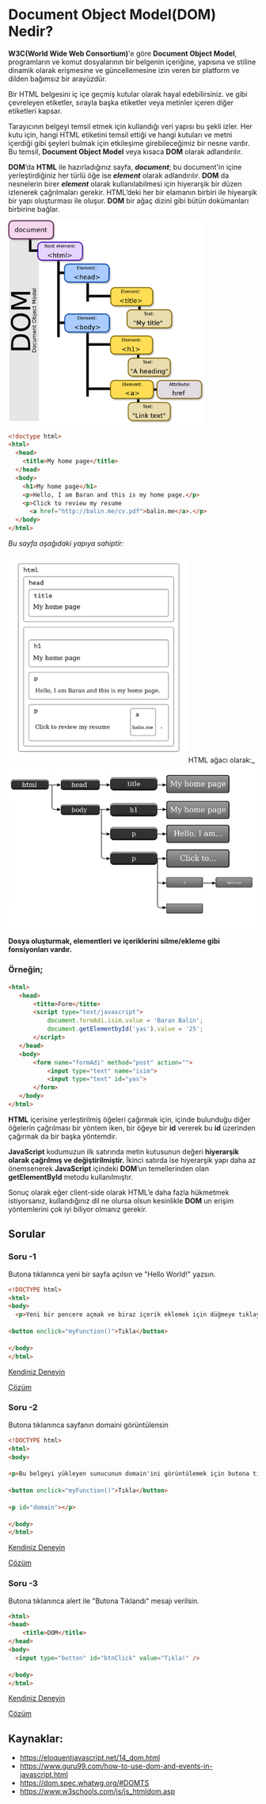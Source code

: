 # Document Object Model(DOM) Nedir?



**W3C(World Wide Web Consortium)**'e göre **Document Object Model**, programların ve komut dosyalarının bir belgenin içeriğine, yapısına ve stiline dinamik olarak erişmesine ve güncellemesine izin veren bir platform ve dilden bağımsız bir arayüzdür.

Bir HTML belgesini iç içe geçmiş kutular olarak hayal edebilirsiniz. <body> ve </body> gibi çevreleyen etiketler, sırayla başka etiketler veya metinler içeren diğer etiketleri kapsar. 

Tarayıcının belgeyi temsil etmek için kullandığı veri yapısı bu şekli izler. Her kutu için, hangi HTML etiketini temsil ettiği ve hangi kutuları ve metni içerdiği gibi şeyleri bulmak için etkileşime girebileceğimiz bir nesne vardır. Bu temsil, **Document Object Model** veya kısaca **DOM** olarak adlandırılır.

**DOM**’da **HTML** ile hazırladığınız sayfa, **_document_**; bu document'in içine yerleştirdiğiniz her türlü öğe ise **_element_** olarak adlandırılır. **DOM** da nesnelerin birer **_element_** olarak kullanılabilmesi için hiyerarşik bir düzen izlenerek çağrılmaları gerekir. HTML’deki her bir elamanın birbiri ile hiyearşik bir yapı oluşturması ile oluşur. **DOM** bir ağaç dizini gibi bütün dokümanları birbirine bağlar.

<img src="./figures/dom-tree.png" alt="DOM Tree" style="zoom:40%;" />

```html
<!doctype html>
<html>
  <head>
    <title>My home page</title>
  </head>
  <body>
    <h1>My home page</h1>
    <p>Hello, I am Baran and this is my home page.</p>
    <p>Click to review my resume
      <a href="http://balin.me/cv.pdf">balin.me</a>.</p>
  </body>
</html>

```

_Bu sayfa aşağıdaki yapıya sahiptir:_

<img src="./figures/html-boxes.jpg" alt="HTML boxes" style="zoom:60%;" />
HTML ağacı olarak:_

<img src="./figures/html-tree.jpg" alt="HTML document as a tree" style="zoom:60%;" />

**Dosya oluşturmak, elementleri ve içeriklerini silme/ekleme gibi fonsiyonları vardır.**
### Örneğin;
```html
<html>
   <head>
       <titte>Form</titte>
       <script type="text/javascript">
           document.formAdi.isim.value = 'Baran Balin';
           document.getElementbyId('yas').value = '25';
       </script>
   </head>
   <body>
       <form name="formAdi" method="post" action="">
           <input type="text" name="isim">
           <input type="text" id="yas">
       </form>
   </body>
</html>
```



**HTML** içerisine yerleştirilmiş öğeleri çağırmak için, içinde bulunduğu diğer öğelerin çağrılması bir yöntem iken, bir öğeye bir **id** vererek bu **id** üzerinden çağırmak da bir başka yöntemdir.

**JavaScript** kodumuzun ilk satırında metin kutusunun değeri **hiyerarşik olarak çağrılmış ve değiştirilmiştir.** İkinci satırda ise hiyerarşik yapı daha az önemsenerek **JavaScript** içindeki **DOM**’un temellerinden olan **getElementById** metodu kullanılmıştır.

Sonuç olarak eğer client-side olarak HTML’e daha fazla hükmetmek istiyorsanız, kullandığınız dil ne olursa olsun kesinlikle **DOM** un erişim yöntemlerini çok iyi biliyor olmanız gerekir.

## Sorular

### Soru -1

Butona tıklanınca yeni bir sayfa açılsın ve "Hello World!" yazsın.

```html
<!DOCTYPE html>
<html>
<body>
  <p>Yeni bir pencere açmak ve biraz içerik eklemek için düğmeye tıklayın.</p>

<button onclick="myFunction()">Tıkla</button>

</body>
</html>
```

[Kendiniz Deneyin](https://codepen.io/baranbalin/pen/JjRZbGG)

[Çözüm](https://codepen.io/baranbalin/pen/JjRLwvY)

### Soru -2

Butona tıklanınca sayfanın domaini görüntülensin

```html
<!DOCTYPE html>
<html>
<body>

<p>Bu belgeyi yükleyen sunucunun domain'ini görüntülemek için butona tıklayın.</p>

<button onclick="myFunction()">Tıkla</button>

<p id="domain"></p>

</body>
</html>
```

[Kendiniz Deneyin](https://codepen.io/baranbalin/pen/yLaEVew)

[Çözüm](https://codepen.io/baranbalin/pen/bGwKwgq)

### Soru -3

Butona tıklanınca alert ile "Butona Tıklandı" mesajı verilsin.

```html
<html>
<head>
	<title>DOM</title>
</head>
<body>
  <input type="button" id="btnClick" value="Tıkla!" />

</body>
</html>
```

[Kendiniz Deneyin](https://codepen.io/baranbalin/pen/gOwKLrX)

[Çözüm](https://codepen.io/baranbalin/details/jOMKMBa)




## Kaynaklar:

-  https://eloquentjavascript.net/14_dom.html
- https://www.guru99.com/how-to-use-dom-and-events-in-javascript.html
- https://dom.spec.whatwg.org/#DOMTS
- https://www.w3schools.com/js/js_htmldom.asp
